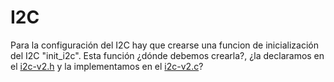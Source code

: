 # I2C
Para la configuración del I2C hay que crearse una funcion de inicialización del I2C "init_i2c". Esta función ¿dónde debemos crearla?, ¿la declaramos en el [i2c-v2.h](https://github.com/sgilllorente/SE-Project/blob/main/Funciones%20Auxiliares/i2c-v2.h) y la implementamos en el [i2c-v2.c](https://github.com/sgilllorente/SE-Project/blob/main/Funciones%20Auxiliares/i2c-v2.c)?
